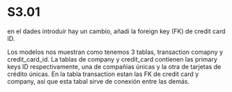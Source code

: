 # S3.01

en el dades introduir hay un cambio, añadi la foreign key (FK) de credit card ID.

Los modelos nos muestran como tenemos 3 tablas, transaction comapny y credit_card_id. 
La tablas de company y credit_card contienen las primary keys ID respectivamente, una de compañias únicas y la otra de tarjetas de crédito únicas. En la tabla transaction estan las FK de credit card y company, asi que esta tabal sirve de conexión entre las demás.
